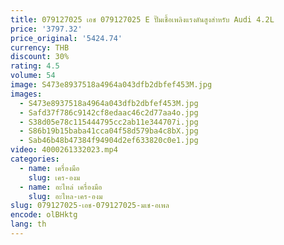 ```yaml
---
title: 079127025 เอช 079127025 E ปั๊มเชื้อเพลิงแรงดันสูงสําหรับ Audi 4.2L
price: '3797.32'
price_original: '5424.74'
currency: THB
discount: 30%
rating: 4.5
volume: 54
image: S473e8937518a4964a043dfb2dbfef453M.jpg
images:
  - S473e8937518a4964a043dfb2dbfef453M.jpg
  - Safd37f786c9142cf8edaac46c2d77aa4o.jpg
  - S38d05e78c115444795cc2ab11e344707i.jpg
  - S86b19b15baba41cca04f58d579ba4c8bX.jpg
  - Sab46b48b47384f94904d2ef633820c0e1.jpg
video: 4000261332023.mp4
categories:
  - name: เครื่องมือ
    slug: เคร-องม
  - name: อะไหล่ เครื่องมือ
    slug: อะไหล-เคร-องม
slug: 079127025-เอช-079127025-มเช-อเพล
encode: olBHktg
lang: th
---
```

  